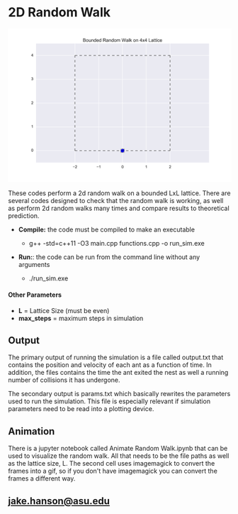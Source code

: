 # 2D Random Walk
![alt text](https://github.com/jakehanson/2D_RANDOM_WALK/blob/master/4x4_sim.gif)

These codes perform a 2d random walk on a bounded LxL lattice. There are several codes designed to check that the random walk is working, as well as perform 2d random walks many times and compare results to theoretical prediction.

* **Compile:** the code must be compiled to make an executable
  * g++ -std=c++11 -O3 main.cpp functions.cpp -o run_sim.exe

* **Run:**: the code can be run from the command line without any arguments
  * ./run_sim.exe

#### Other Parameters

* **L** = Lattice Size (must be even)
* **max_steps** = maximum steps in simulation

## Output

The primary output of running the simulation is a file called output.txt that contains the position and velocity of each ant as a function of time. In addition, the files contains the time the ant exited the nest as well a running number of collisions it has undergone.

The secondary output is params.txt which basically rewrites the parameters used to run the simulation. This file is especially relevant if simulation parameters need to be read into a plotting device.

## Animation
There is a jupyter notebook called Animate Random Walk.ipynb that can be used to visualize the random walk. All that needs to be the file paths as well as the lattice size, L. The second cell uses imagemagick to convert the frames into a gif, so if you don't have imagemagick you can convert the frames a different way.

## jake.hanson@asu.edu
